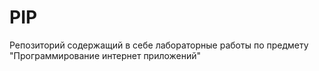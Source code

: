 # PIP
Репозиторий содержащий в себе лабораторные работы по предмету "Программирование интернет приложений"
